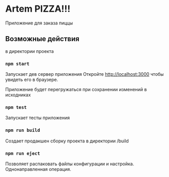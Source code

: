 # Artem PIZZA!!!

Приложение для заказа пиццы

## Возможные действия

в директории проекта

### `npm start`

Запускает дев сервер приложения
Откройте [http://localhost:3000](http://localhost:3000) чтобы увидеть его в браузере.

Приложение будет перегружаться при сохранении изменений в исходниках

### `npm test`

Запускает тесты приложения

### `npm run build`

Создает продакшен сборку проекта в директории /build

### `npm run eject`

Позволяет распаковать файлы конфигурации и настройка. Однонаправленная операция.
